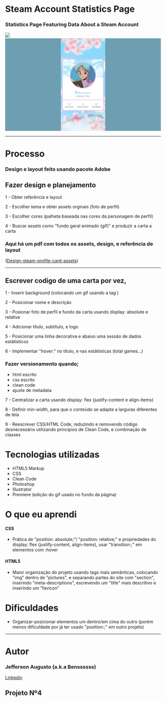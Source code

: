 
# Steam Account Statistics Page
### Statistics Page Featuring Data About a Steam Account

[<img src="./readmesrc/gif.gif">](https://benssssss.github.io/4-steam-account-stats/)
[<img src="./readmesrc/foto-mobile.png">](https://github.com/benssssss/steam-account-stats)

---

# Processo
### Design e layout feito usando pacote Adobe 

## Fazer design e planejamento

1 - Obter referência e layout

2 - Escolher tema e obter assets orginais (foto de perfil)

3 - Escolher cores (palheta baseada nas cores da personagem de perfil)

4 - Buscar assets como "fundo geral animado (gif)" e produzir a carta a carta

### Aqui há um pdf com todos os assets, design, e referência de layout
([Design-steam-profile-card-assets](https://drive.google.com/file/d/1bpc6Mc0n06vqg8AXu04KQtGG_Hr4H723/view?usp=sharing))

---

## Escrever codigo de uma carta por vez, 

1 - Inserir background (colocando um gif usando a tag <img>)

2 - Posicionar nome e descrição

3 - Posionar foto de perfil e fundo da carta usando display: absolute e relative 

4 - Adicionar título, subtítulo, e logo

5 - Posicionar uma linha decorativa e abaixo uma sessão de dados estátisticos 

6 - Implementar "hover:" no título, e nas estátisticas (total games...)

### Fazer versionamento quando;
- html escrito
- css escrito
- clean code
- ajuste de metadata

7 - Centralizar a carta usando display: flex (justify-content e align-items)

8 - Definir min-width, para que o conteúdo se adapte a larguras diferentes de tela

9 - Reescrever CSS/HTML Code, reduzindo e removendo código desnecessário utilizando princípios de Clean Code, e combinação de classes

# Tecnologias utilizadas
- HTML5 Markup 
- CSS
- Clean Code
- Photoshop
- Illustrator
- Premiere (edição do gif usado no fundo da página)

# O que eu aprendi

#### CSS
- Prática de "position: absolute;"/ "position: relative;" e propriedades do display: flex (justify-content, align-items), usar "transition:;" em elementos com :hover

#### HTML5
- Maior organização do projeto usando tags mais semânticas, colocando "img" dentro de "pictures", e separando partes do site com "section", inserindo "meta-descriptions", escrevendo um "title" mais descritivo e inserindo um "favicon"

# Dificuldades
- Organizar-posicionar elementos um dentro/em cima do outro (porém menos dificuldade por já ter usado "position:;" em outro projeto)
---

# Autor
### Jefferson Augusto (a.k.a Benssssss) 
[Linkedin](https://www.linkedin.com/in/benssssss/)

## Projeto Nº4
